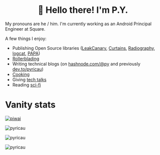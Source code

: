 <h1 align="center">👋 Hello there! I'm P.Y.</h1>

My pronouns are he / him. I'm currently working as an Android Principal Engineer at Square.

A few things I enjoy:

- Publishing Open Source libraries ([LeakCanary](https://github.com/square/leakcanary), [Curtains](https://github.com/square/curtains), [Radiography](https://github.com/square/radiography), [logcat](https://github.com/square/logcat), [PAPA](https://github.com/square/papa))
- [Rollerblading](https://www.instagram.com/py.ricau/)
- Writing technical blogs (on [hashnode.com/@py](https://hashnode.com/@py) and previously [dev.to/pyricau](https://dev.to/pyricau))
- [Cooking](https://www.instagram.com/py.ricau/)
- Giving [tech talks](http://www.piwai.info/cv.html#public-speaking)
- Reading [sci-fi](https://twitter.com/Piwai/status/1180292158361747456)

# Vanity stats

<p><a href="https://twitter.com/piwai" target="blank"><img src="https://img.shields.io/twitter/follow/piwai?logo=twitter&style=for-the-badge" alt="piwai" /></a></p>
<p><img align="center" src="https://github-readme-stats.vercel.app/api?username=pyricau&show_icons=true&locale=en&include_all_commits=true&count_private=true&line_height=30" alt="pyricau" /></p>

<p><img align="center" src="https://github-profile-trophy.vercel.app/?username=pyricau" alt="pyricau" /></p>
<p><img align="center" src="https://github-readme-streak-stats.herokuapp.com/?user=pyricau&" alt="pyricau" /></p>



